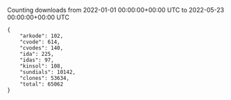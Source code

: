 
Counting downloads from 2022-01-01 00:00:00+00:00 UTC to 2022-05-23 00:00:00+00:00 UTC

```
{
    "arkode": 102,
    "cvode": 614,
    "cvodes": 140,
    "ida": 225,
    "idas": 97,
    "kinsol": 108,
    "sundials": 10142,
    "clones": 53634,
    "total": 65062
}
```
